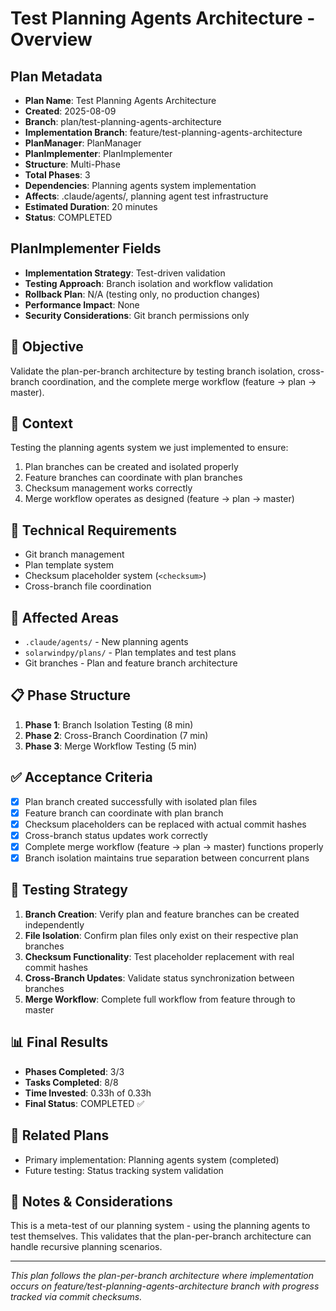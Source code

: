 # Test Planning Agents Architecture - Overview

## Plan Metadata
- **Plan Name**: Test Planning Agents Architecture
- **Created**: 2025-08-09
- **Branch**: plan/test-planning-agents-architecture
- **Implementation Branch**: feature/test-planning-agents-architecture
- **PlanManager**: PlanManager
- **PlanImplementer**: PlanImplementer
- **Structure**: Multi-Phase
- **Total Phases**: 3
- **Dependencies**: Planning agents system implementation
- **Affects**: .claude/agents/, planning agent test infrastructure
- **Estimated Duration**: 20 minutes
- **Status**: COMPLETED

## PlanImplementer Fields
- **Implementation Strategy**: Test-driven validation
- **Testing Approach**: Branch isolation and workflow validation
- **Rollback Plan**: N/A (testing only, no production changes)
- **Performance Impact**: None
- **Security Considerations**: Git branch permissions only

## 🎯 Objective
Validate the plan-per-branch architecture by testing branch isolation, cross-branch coordination, and the complete merge workflow (feature → plan → master).

## 🧠 Context
Testing the planning agents system we just implemented to ensure:
1. Plan branches can be created and isolated properly
2. Feature branches can coordinate with plan branches
3. Checksum management works correctly
4. Merge workflow operates as designed (feature → plan → master)

## 🔧 Technical Requirements
- Git branch management
- Plan template system
- Checksum placeholder system (`<checksum>`)
- Cross-branch file coordination

## 📂 Affected Areas
- `.claude/agents/` - New planning agents
- `solarwindpy/plans/` - Plan templates and test plans
- Git branches - Plan and feature branch architecture

## 📋 Phase Structure
1. **Phase 1**: Branch Isolation Testing (8 min)
2. **Phase 2**: Cross-Branch Coordination (7 min)
3. **Phase 3**: Merge Workflow Testing (5 min)

## ✅ Acceptance Criteria
- [x] Plan branch created successfully with isolated plan files
- [x] Feature branch can coordinate with plan branch
- [x] Checksum placeholders can be replaced with actual commit hashes
- [x] Cross-branch status updates work correctly
- [x] Complete merge workflow (feature → plan → master) functions properly
- [x] Branch isolation maintains true separation between concurrent plans

## 🧪 Testing Strategy
1. **Branch Creation**: Verify plan and feature branches can be created independently
2. **File Isolation**: Confirm plan files only exist on their respective plan branches
3. **Checksum Functionality**: Test placeholder replacement with real commit hashes
4. **Cross-Branch Updates**: Validate status synchronization between branches
5. **Merge Workflow**: Complete full workflow from feature through to master

## 📊 Final Results
- **Phases Completed**: 3/3
- **Tasks Completed**: 8/8
- **Time Invested**: 0.33h of 0.33h
- **Final Status**: COMPLETED ✅

## 🔗 Related Plans
- Primary implementation: Planning agents system (completed)
- Future testing: Status tracking system validation

## 💬 Notes & Considerations
This is a meta-test of our planning system - using the planning agents to test themselves. This validates that the plan-per-branch architecture can handle recursive planning scenarios.

---
*This plan follows the plan-per-branch architecture where implementation occurs on feature/test-planning-agents-architecture branch with progress tracked via commit checksums.*